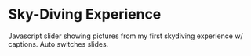 # Sky-Diving Experience
Javascript slider showing pictures from my first skydiving experience w/ captions. Auto switches slides.
